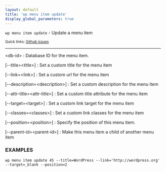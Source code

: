 ```yaml
---
layout: default
title: 'wp menu item update'
display_global_parameters: true
---
```


`wp menu item update` - Update a menu item

<small>Quick links: <a href="https://github.com/wp-cli/wp-cli/issues?q=is%3Aopen+label%3Acommand%3Amenu-item-update+sort%3Aupdated-desc">Github issues</a></small>

<hr />

&lt;db-id&gt;
: Database ID for the menu item.

[\--title=&lt;title&gt;]
: Set a custom title for the menu item

[\--link=&lt;link&gt;]
: Set a custom url for the menu item

[\--description=&lt;description&gt;]
: Set a custom description for the menu item

[\--attr-title=&lt;attr-title&gt;]
: Set a custom title attribute for the menu item

[\--target=&lt;target&gt;]
: Set a custom link target for the menu item

[\--classes=&lt;classes&gt;]
: Set a custom link classes for the menu item

[\--position=&lt;position&gt;]
: Specify the position of this menu item.

[\--parent-id=&lt;parent-id&gt;]
: Make this menu item a child of another menu item

### EXAMPLES

    wp menu item update 45 --title=WordPress --link='http://wordpress.org' --target=_blank --position=2



